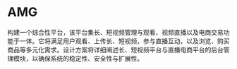 # AMG
构建一个综合性平台，该平台集长、短视频管理与观看、视频直播以及电商交易功能于一体。它将满足用户观看、上传长、短视频，参与直播互动，以及浏览、购买商品等多元化需求。设计方案将详细阐述长、短视频平台与直播电商平台的后台管理模块，以确保系统的稳定性、安全性与扩展性。
